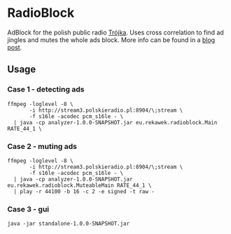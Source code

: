 # RadioBlock

AdBlock for the polish public radio [Trójka](http://www.polskieradio.pl/9,Trojka). Uses cross correlation to find ad jingles and mutes the whole ads block. More info can be found in a [blog post](http://blog.rekawek.eu/2016/02/24/radio-adblock/).

## Usage

### Case 1 - detecting ads

    ffmpeg -loglevel -8 \
           -i http://stream3.polskieradio.pl:8904/\;stream \
           -f s16le -acodec pcm_s16le - \
      | java -cp analyzer-1.0.0-SNAPSHOT.jar eu.rekawek.radioblock.Main RATE_44_1 \

### Case 2 - muting ads

    ffmpeg -loglevel -8 \
           -i http://stream3.polskieradio.pl:8904/\;stream \
           -f s16le -acodec pcm_s16le - \
      | java -cp analyzer-1.0.0-SNAPSHOT.jar eu.rekawek.radioblock.MuteableMain RATE_44_1 \
      | play -r 44100 -b 16 -c 2 -e signed -t raw -


### Case 3 - gui

    java -jar standalone-1.0.0-SNAPSHOT.jar
